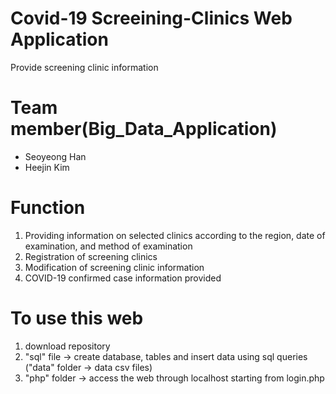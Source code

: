 # <b>Covid-19 Screeining-Clinics Web Application</b><br>
 Provide screening clinic information
 
# Team member(Big_Data_Application)
- Seoyeong Han
- Heejin Kim
 
# <b>Function</b>
 1. Providing information on selected clinics according to the region, date of examination, and method of examination<br>
 2. Registration of screening clinics<br>
 3. Modification of screening clinic information<br>
 4. COVID-19 confirmed case information provided<br>
 
# <b>To use this web</b>
 1. download repository
 2. "sql" file -> create database, tables and insert data using sql queries<br>
    ("data" folder -> data csv files)
 3. "php" folder -> access the web through localhost starting from login.php
 
